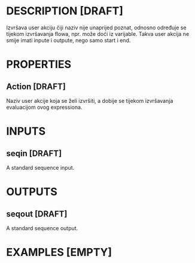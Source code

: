 # DESCRIPTION [DRAFT]

Izvršava user akciju čiji naziv nije unaprijed poznat, odnosno određuje se tijekom izvršavanja flowa, npr. može doći iz varijable. Takva user akcija ne smije imati inpute i outpute, nego samo start i end.

# PROPERTIES

## Action [DRAFT]

Naziv user akcije koja se želi izvršiti, a dobije se tijekom izvršavanja evaluacijom ovog expressiona.

# INPUTS

## seqin [DRAFT]

A standard sequence input.

# OUTPUTS

## seqout [DRAFT]

A standard sequence output.

# EXAMPLES [EMPTY]
